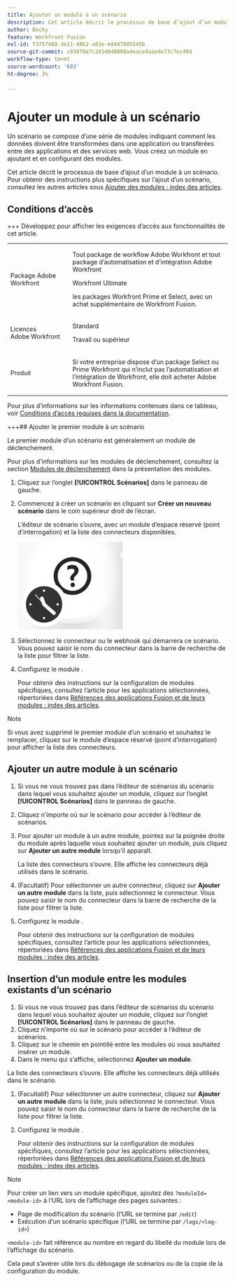 ```yaml
---
title: Ajouter un module à un scénario
description: Cet article décrit le processus de base d’ajout d’un module à un scénario.
author: Becky
feature: Workfront Fusion
exl-id: f3757468-3e11-4862-a83e-ed447805545b
source-git-commit: c83070a7c2d1d048000a4eace4aaede73c7ec49d
workflow-type: tm+mt
source-wordcount: '683'
ht-degree: 3%

---
```


# Ajouter un module à un scénario

Un scénario se compose d’une série de modules indiquant comment les données doivent être transformées dans une application ou transférées entre des applications et des services web. Vous créez un module en ajoutant et en configurant des modules.

Cet article décrit le processus de base d’ajout d’un module à un scénario. Pour obtenir des instructions plus spécifiques sur l’ajout d’un scénario, consultez les autres articles sous [Ajouter des modules : index des articles](/help/workfront-fusion/create-scenarios/add-modules/add-modules-toc.md).

## Conditions d’accès

+++ Développez pour afficher les exigences d’accès aux fonctionnalités de cet article.

<table style="table-layout:auto">
 <col> 
 <col> 
 <tbody> 
  <tr> 
   <td role="rowheader">Package Adobe Workfront</td> 
   <td> <p>Tout package de workflow Adobe Workfront et tout package d’automatisation et d’intégration Adobe Workfront</p><p>Workfront Ultimate</p><p>les packages Workfront Prime et Select, avec un achat supplémentaire de Workfront Fusion.</p> </td> 
  </tr> 
  <tr data-mc-conditions=""> 
   <td role="rowheader">Licences Adobe Workfront</td> 
   <td> <p>Standard</p><p>Travail ou supérieur</p> </td> 
  </tr> 
  <tr> 
   <td role="rowheader">Produit</td> 
   <td>
   <p>Si votre entreprise dispose d’un package Select ou Prime Workfront qui n’inclut pas l’automatisation et l’intégration de Workfront, elle doit acheter Adobe Workfront Fusion.</li></ul>
   </td> 
  </tr>
 </tbody> 
</table>

Pour plus d’informations sur les informations contenues dans ce tableau, voir [Conditions d’accès requises dans la documentation](/help/workfront-fusion/references/licenses-and-roles/access-level-requirements-in-documentation.md).

+++## Ajouter le premier module à un scénario

Le premier module d’un scénario est généralement un module de déclenchement.

Pour plus d’informations sur les modules de déclenchement, consultez la section [Modules de déclenchement](/help/workfront-fusion/get-started-with-fusion/understand-fusion/module-overview.md#trigger-modules) dans la présentation des modules.

1. Cliquez sur l’onglet **[!UICONTROL Scénarios]** dans le panneau de gauche.
1. Commencez à créer un scénario en cliquant sur **Créer un nouveau scénario** dans le coin supérieur droit de l’écran.

   L’éditeur de scénario s’ouvre, avec un module d’espace réservé (point d’interrogation) et la liste des connecteurs disponibles.

   ![Module Espace réservé](assets/placeholder-module.png)

1. Sélectionnez le connecteur ou le webhook qui démarrera ce scénario. Vous pouvez saisir le nom du connecteur dans la barre de recherche de la liste pour filtrer la liste.
1. Configurez le module .

   Pour obtenir des instructions sur la configuration de modules spécifiques, consultez l’article pour les applications sélectionnées, répertoriées dans [Références des applications Fusion et de leurs modules : index des articles](/help/workfront-fusion/references/apps-and-modules/apps-and-modules-toc.md).

>[!NOTE]
>
>Si vous avez supprimé le premier module d’un scénario et souhaitez le remplacer, cliquez sur le module d’espace réservé (point d’interrogation) pour afficher la liste des connecteurs.

## Ajouter un autre module à un scénario

1. Si vous ne vous trouvez pas dans l’éditeur de scénarios du scénario dans lequel vous souhaitez ajouter un module, cliquez sur l’onglet **[!UICONTROL Scénarios]** dans le panneau de gauche.
1. Cliquez n’importe où sur le scénario pour accéder à l’éditeur de scénarios.
1. Pour ajouter un module à un autre module, pointez sur la poignée droite du module après laquelle vous souhaitez ajouter un module, puis cliquez sur **Ajouter un autre module** lorsqu’il apparaît.

   La liste des connecteurs s’ouvre. Elle affiche les connecteurs déjà utilisés dans le scénario.

1. (Facultatif) Pour sélectionner un autre connecteur, cliquez sur **Ajouter un autre module** dans la liste, puis sélectionnez le connecteur. Vous pouvez saisir le nom du connecteur dans la barre de recherche de la liste pour filtrer la liste.
1. Configurez le module .

   Pour obtenir des instructions sur la configuration de modules spécifiques, consultez l’article pour les applications sélectionnées, répertoriées dans [Références des applications Fusion et de leurs modules : index des articles](/help/workfront-fusion/references/apps-and-modules/apps-and-modules-toc.md).

## Insertion d’un module entre les modules existants d’un scénario

1. Si vous ne vous trouvez pas dans l’éditeur de scénarios du scénario dans lequel vous souhaitez ajouter un module, cliquez sur l’onglet **[!UICONTROL Scénarios]** dans le panneau de gauche.
1. Cliquez n’importe où sur le scénario pour accéder à l’éditeur de scénarios.
1. Cliquez sur le chemin en pointillé entre les modules où vous souhaitez insérer un module.
1. Dans le menu qui s’affiche, sélectionnez **Ajouter un module**.

La liste des connecteurs s’ouvre. Elle affiche les connecteurs déjà utilisés dans le scénario.

1. (Facultatif) Pour sélectionner un autre connecteur, cliquez sur **Ajouter un autre module** dans la liste, puis sélectionnez le connecteur. Vous pouvez saisir le nom du connecteur dans la barre de recherche de la liste pour filtrer la liste.
1. Configurez le module .

   Pour obtenir des instructions sur la configuration de modules spécifiques, consultez l’article pour les applications sélectionnées, répertoriées dans [Références des applications Fusion et de leurs modules : index des articles](/help/workfront-fusion/references/apps-and-modules/apps-and-modules-toc.md).

>[!NOTE]
>
>Pour créer un lien vers un module spécifique, ajoutez des `?moduleId=<module-id>` à l’URL lors de l’affichage des pages suivantes :
>
>* Page de modification du scénario (l’URL se termine par `/edit`)
>* Exécution d’un scénario spécifique (l’URL se termine par `/logs/<log-id>`)
>
>`<module-id>` fait référence au nombre en regard du libellé du module lors de l’affichage du scénario.
>
>Cela peut s’avérer utile lors du débogage de scénarios ou de la copie de la configuration du module.
